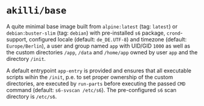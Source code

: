 # `akilli/base`

A quite minimal base image built from `alpine:latest` (tag: `latest`) or `debian:buster-slim` (tag: `debian`) with pre-installed `s6` package, `crond`-support, configured locale (default: `de_DE.UTF-8`) and timezone (default: `Europe/Berlin`), a user and group named `app` with UID/GID `1000` as well as the custom directories `/app`, `/data` and `/home/app` owned by user `app` and the directory `/init`.

A default entrypoint `app-entry` is provided and ensures that all executable scripts wihin the `/init`, p.e. to set proper ownership of the custom directories, are executed by `run-parts` before executing the passed `CMD` command (default: `s6-svscan /etc/s6`). The pre-configured `s6` scan directory is `/etc/s6`.
